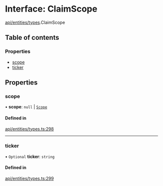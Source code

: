 # Interface: ClaimScope

[api/entities/types](../wiki/api.entities.types).ClaimScope

## Table of contents

### Properties

- [scope](../wiki/api.entities.types.ClaimScope#scope)
- [ticker](../wiki/api.entities.types.ClaimScope#ticker)

## Properties

### scope

• **scope**: ``null`` \| [`Scope`](../wiki/api.entities.types.Scope)

#### Defined in

[api/entities/types.ts:298](https://github.com/PolymeshAssociation/polymesh-sdk/blob/88db4a91/src/api/entities/types.ts#L298)

___

### ticker

• `Optional` **ticker**: `string`

#### Defined in

[api/entities/types.ts:299](https://github.com/PolymeshAssociation/polymesh-sdk/blob/88db4a91/src/api/entities/types.ts#L299)
